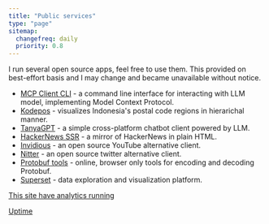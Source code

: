 ```yaml
---
title: "Public services"
type: "page"
sitemap:
  changefreq: daily
  priority: 0.8
---
```


I run several open source apps, feel free to use them. This provided on best-effort basis and I may change and became unavailable without notice.

- <a href="https://github.com/adhikasp/mcp-client-cli" class="umami--click--service-mcp">MCP Client CLI</a> - a command line interface for interacting with LLM model, implementing Model Context Protocol.
- <a href="https://github.com/adhikasp/kodepos" class="umami--click--service-kodepos">Kodepos</a> - visualizes Indonesia's postal code regions in hierarichal manner.
- <a href="https://tanyagpt.my.id/" class="umami--click--service-tanyagpt">TanyaGPT</a> - a simple cross-platform chatbot client powered by LLM.
- <a href="https://hn.adhikasp.my.id" class="umami--click--service-hn">HackerNews SSR</a> - a mirror of HackerNews in plain HTML.
- <a href="https://invidious.adhikasp.my.id" class="umami--click--service-invidious">Invidious</a> - an open source YouTube alternative client.
- <a href="https://nitter.adhikasp.my.id" class="umami--click--service-nitter">Nitter</a> - an open source twitter alternative client.
- <a href="https://protobuf.adhikasp.my.id" class="umami--click--service-protobuf">Protobuf tools</a> - online, browser only tools for encoding and decoding Protobuf.
- <a href="https://superset.adhikasp.my.id" class="umami--click--service-superset">Superset</a> - data exploration and visualization platform.

[This site have analytics running](https://analytics.umami.is/share/WYrh38nnNfxEtrW7)

[Uptime](https://stats.uptimerobot.com/mjOjwhp3V5)
